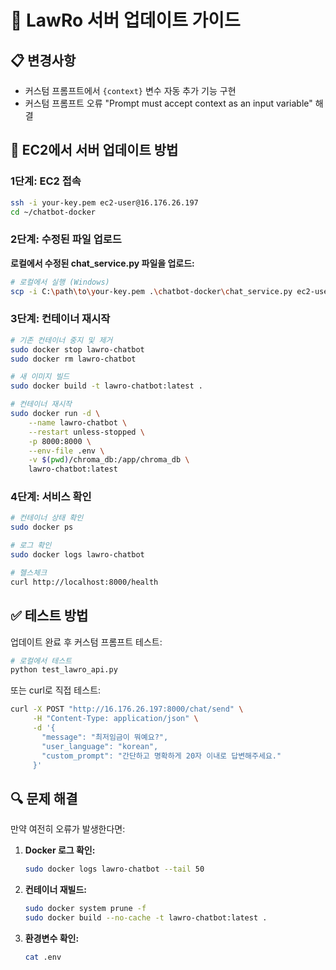 # 🔄 LawRo 서버 업데이트 가이드

## 📋 변경사항
- 커스텀 프롬프트에서 `{context}` 변수 자동 추가 기능 구현
- 커스텀 프롬프트 오류 "Prompt must accept context as an input variable" 해결

## 🚀 EC2에서 서버 업데이트 방법

### 1단계: EC2 접속
```bash
ssh -i your-key.pem ec2-user@16.176.26.197
cd ~/chatbot-docker
```

### 2단계: 수정된 파일 업로드
**로컬에서 수정된 chat_service.py 파일을 업로드:**

```bash
# 로컬에서 실행 (Windows)
scp -i C:\path\to\your-key.pem .\chatbot-docker\chat_service.py ec2-user@16.176.26.197:~/chatbot-docker/
```

### 3단계: 컨테이너 재시작
```bash
# 기존 컨테이너 중지 및 제거
sudo docker stop lawro-chatbot
sudo docker rm lawro-chatbot

# 새 이미지 빌드
sudo docker build -t lawro-chatbot:latest .

# 컨테이너 재시작
sudo docker run -d \
    --name lawro-chatbot \
    --restart unless-stopped \
    -p 8000:8000 \
    --env-file .env \
    -v $(pwd)/chroma_db:/app/chroma_db \
    lawro-chatbot:latest
```

### 4단계: 서비스 확인
```bash
# 컨테이너 상태 확인
sudo docker ps

# 로그 확인
sudo docker logs lawro-chatbot

# 헬스체크
curl http://localhost:8000/health
```

## ✅ 테스트 방법

업데이트 완료 후 커스텀 프롬프트 테스트:

```bash
# 로컬에서 테스트
python test_lawro_api.py
```

또는 curl로 직접 테스트:

```bash
curl -X POST "http://16.176.26.197:8000/chat/send" \
     -H "Content-Type: application/json" \
     -d '{
       "message": "최저임금이 뭐예요?",
       "user_language": "korean",
       "custom_prompt": "간단하고 명확하게 20자 이내로 답변해주세요."
     }'
```

## 🔍 문제 해결

만약 여전히 오류가 발생한다면:

1. **Docker 로그 확인:**
   ```bash
   sudo docker logs lawro-chatbot --tail 50
   ```

2. **컨테이너 재빌드:**
   ```bash
   sudo docker system prune -f
   sudo docker build --no-cache -t lawro-chatbot:latest .
   ```

3. **환경변수 확인:**
   ```bash
   cat .env
   ``` 